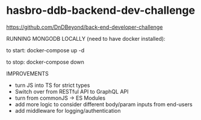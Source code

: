# hasbro-ddb-backend-dev-challenge

https://github.com/DnDBeyond/back-end-developer-challenge

RUNNING MONGODB LOCALLY (need to have docker installed):

to start:
docker-compose up -d

to stop:
docker-compose down

IMPROVEMENTS

- turn JS into TS for strict types
- Switch over from RESTful API to GraphQL API
- turn from commonJS -> ES Modules
- add more logic to consider different body/param inputs from end-users
- add middleware for logging/authentication
